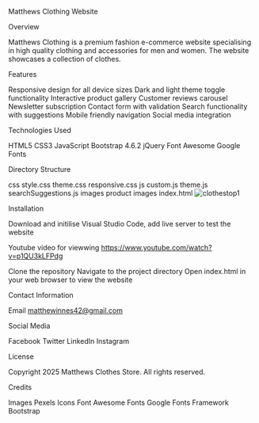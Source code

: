 Matthews Clothing Website

Overview

Matthews Clothing is a premium fashion e-commerce website specialising in high quality clothing and accessories for men and women. The website showcases a collection of clothes.

Features

Responsive design for all device sizes
Dark and light theme toggle functionality
Interactive product gallery
Customer reviews carousel
Newsletter subscription
Contact form with validation
Search functionality with suggestions
Mobile friendly navigation
Social media integration

Technologies Used

HTML5
CSS3
JavaScript
Bootstrap 4.6.2
jQuery
Font Awesome
Google Fonts

Directory Structure


css
style.css
theme.css
responsive.css
js
custom.js
theme.js
searchSuggestions.js
images
product images
index.html
![clothestop1](https://github.com/user-attachments/assets/c94aaca5-373c-4c83-a13c-689d279d021b)


Installation

Download and initilise Visual Studio Code, add live server to test the website

Youtube video for viewwing
https://www.youtube.com/watch?v=p1QU3kLFPdg

Clone the repository
Navigate to the project directory
Open index.html in your web browser to view the website

Contact Information


Email matthewinnes42@gmail.com

Social Media

Facebook
Twitter
LinkedIn
Instagram

License

Copyright 2025 Matthews Clothes Store. All rights reserved.

Credits

Images Pexels
Icons Font Awesome
Fonts Google Fonts
Framework Bootstrap

